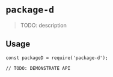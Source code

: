 # `package-d`

> TODO: description

## Usage

```
const packageD = require('package-d');

// TODO: DEMONSTRATE API
```
